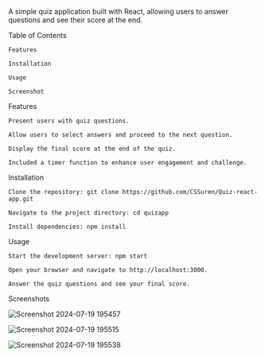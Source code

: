 A simple quiz application built with React, allowing users to answer questions and see their score at the end.

Table of Contents

    Features
    
    Installation
    
    Usage
        
    Screenshot
    
Features

    Present users with quiz questions.
    
    Allow users to select answers and proceed to the next question.
    
    Display the final score at the end of the quiz.

    Included a timer function to enhance user engagement and challenge.

Installation

    Clone the repository: git clone https://github.com/CSSuren/Quiz-react-app.git
    
    Navigate to the project directory: cd quizapp
    
    Install dependencies: npm install

Usage

    Start the development server: npm start
    
    Open your browser and navigate to http://localhost:3000.
    
    Answer the quiz questions and see your final score.

Screenshots

![Screenshot 2024-07-19 195457](https://github.com/user-attachments/assets/386c0db2-24e4-4207-8b20-9177d94b5a1b)

![Screenshot 2024-07-19 195515](https://github.com/user-attachments/assets/7bfb50c8-2dba-4941-9b0c-bf62d5d51f16)

![Screenshot 2024-07-19 195538](https://github.com/user-attachments/assets/07d89e5b-34ff-4166-bdaf-0e171f853be0)


